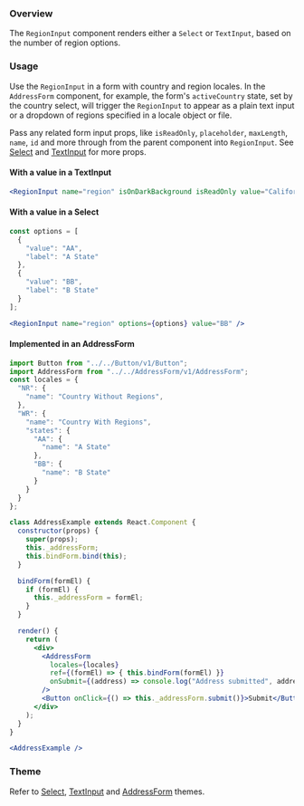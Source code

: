 ### Overview

The `RegionInput` component renders either a `Select` or `TextInput`, based on the number of region options.

### Usage

Use the `RegionInput` in a form with country and region locales. In the `AddressForm` component, for example, the form's `activeCountry` state, set by the country select, will trigger the `RegionInput` to appear as a plain text input or a dropdown of regions specified in a locale object or file.

Pass any related form input props, like `isReadOnly`, `placeholder`, `maxLength`, `name`, `id` and more through from the parent component into `RegionInput`. See [Select](./#!/Select) and [TextInput](./#!/TextInput) for more props.

#### With a value in a TextInput

```jsx
<RegionInput name="region" isOnDarkBackground isReadOnly value="California" />
```

#### With a value in a Select

```jsx
const options = [
  {
    "value": "AA",
    "label": "A State"
  },
  {
    "value": "BB",
    "label": "B State"
  }
];

<RegionInput name="region" options={options} value="BB" />
```

#### Implemented in an AddressForm

```jsx
import Button from "../../Button/v1/Button";
import AddressForm from "../../AddressForm/v1/AddressForm";
const locales = {
  "NR": {
    "name": "Country Without Regions",
  },
  "WR": {
    "name": "Country With Regions",
    "states": {
      "AA": {
        "name": "A State"
      },
      "BB": {
        "name": "B State"
      }
    }
  }
};

class AddressExample extends React.Component {
  constructor(props) {
    super(props);
    this._addressForm;
    this.bindForm.bind(this);
  }

  bindForm(formEl) {
    if (formEl) {
      this._addressForm = formEl;
    }
  }

  render() {
    return (
      <div>
        <AddressForm
          locales={locales}
          ref={(formEl) => { this.bindForm(formEl) }}
          onSubmit={(address) => console.log("Address submitted", address)}
        />
        <Button onClick={() => this._addressForm.submit()}>Submit</Button>
      </div>
    );
  }
}

<AddressExample />
```

### Theme

Refer to [Select](./#!/Select), [TextInput](./#!/TextInput) and [AddressForm](./#!/AddressForm) themes.
